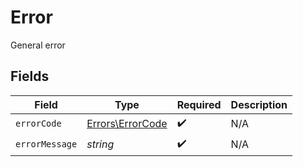 # Error

General error


## Fields

| Field                                                | Type                                                 | Required                                             | Description                                          |
| ---------------------------------------------------- | ---------------------------------------------------- | ---------------------------------------------------- | ---------------------------------------------------- |
| `errorCode`                                          | [Errors\ErrorCode](../../Models/Errors/ErrorCode.md) | :heavy_check_mark:                                   | N/A                                                  |
| `errorMessage`                                       | *string*                                             | :heavy_check_mark:                                   | N/A                                                  |